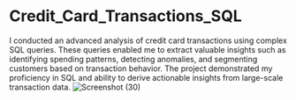 # Credit_Card_Transactions_SQL
I conducted an advanced analysis of credit card transactions using complex SQL queries. These queries enabled me to extract valuable insights such as identifying spending patterns, detecting anomalies, and segmenting customers based on transaction behavior. The project demonstrated my proficiency in SQL and ability to derive actionable insights from large-scale transaction data.
![Screenshot (30)](https://github.com/tanish-12/Credit_Card_Transactions_SQL/assets/97330284/3dd82b12-5045-4672-85ba-2ee19af3cde8)
